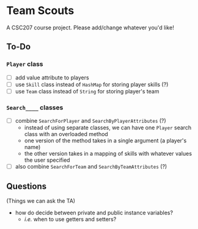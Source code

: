 # Team Scouts

A CSC207 course project. Please add/change whatever you'd like!

## To-Do

### `Player` class

- [ ] add value attribute to players
- [ ] use `Skill` class instead of `HashMap` for storing player skills (?)
- [ ] use `Team` class instead of `String` for storing player's team

### `Search____` classes

- [ ] combine `SearchForPlayer` and `SearchByPlayerAttributes` (?)
  - instead of using separate classes, we can have one `Player` search class with an overloaded method
  - one version of the method takes in a single argument (a player's name)
  - the other version takes in a mapping of skills with whatever values the user specified
- [ ] also combine `SearchForTeam` and `SearchByTeamAttributes` (?)

## Questions

(Things we can ask the TA)

- how do decide between private and public instance variables?
  - *i.e.* when to use getters and setters?
